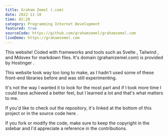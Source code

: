 ```yaml
---
title: Graham Zemel (.com)
date: 2022-11-10
time: 02:20
category: Programming Internet Development
featured: true
sourceCode: https://github.com/grahamzemel/grahamzemel.com
liveDemo: https://grahamzemel.com
---
```

<script>  
import Link from '$lib/components/Link.svelte'
</script>
<div class="linkBtn">

This website! Coded with frameworks and tools such as <Link href='https://svelte.dev/'>Svelte</Link> , <Link href='https://tailwindcss.com/grahamzemel/CreateCryptoToken'>Tailwind</Link> , and <Link href='https://mdsvex.pngwn.io/'>Mdsvex</Link> for markdown files. It's domain (grahamzemel.com) is provided by <Link href='https://hostinger.com?REFERRALCODE=1GRAHAM51'>Hostinger</Link> .

This website took way too long to make, as I hadn't used some of these front-end libraries before and was still experimenting. 

It's not the way I wanted it to look for the most part and if I took more time I could have achieved a better feel, but I learned a lot and that's what matters to me.

If you'd like to check out the repository, it's linked at the bottom of this project or in the source code <Link href='https://github.com/grahamzemel/grahamzemel.com'>here</Link> .

If you fork or modify the code, make sure to keep the copyright in the sidebar and I'd appreciate a reference in the contributions. 
</div>